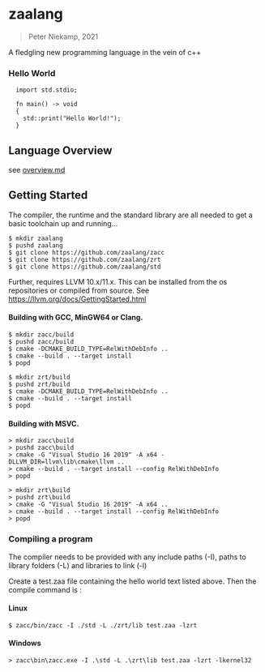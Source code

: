 # zaalang
> Peter Niekamp, 2021

A fledgling new programming language in the vein of c++

### Hello World
```
  import std.stdio;
  
  fn main() -> void
  {
    std::print("Hello World!");
  }
```

## Language Overview
see [overview.md](overview.md)

## Getting Started
The compiler, the runtime and the standard library are all needed to get a basic toolchain up and running...
```
$ mkdir zaalang
$ pushd zaalang
$ git clone https://github.com/zaalang/zacc
$ git clone https://github.com/zaalang/zrt
$ git clone https://github.com/zaalang/std
```

Further, requires LLVM 10.x/11.x. This can be installed from the os repositories or compiled from source. See https://llvm.org/docs/GettingStarted.html

#### Building with GCC, MinGW64 or Clang.
```
$ mkdir zacc/build
$ pushd zacc/build
$ cmake -DCMAKE_BUILD_TYPE=RelWithDebInfo ..
$ cmake --build . --target install
$ popd
```
```
$ mkdir zrt/build
$ pushd zrt/build
$ cmake -DCMAKE_BUILD_TYPE=RelWithDebInfo ..
$ cmake --build . --target install
$ popd
```

#### Building with MSVC.
```
> mkdir zacc\build
> pushd zacc\build
> cmake -G "Visual Studio 16 2019" -A x64 -DLLVM_DIR=llvm\lib\cmake\llvm ..
> cmake --build . --target install --config RelWithDebInfo
> popd
```
```
> mkdir zrt\build
> pushd zrt\build
> cmake -G "Visual Studio 16 2019" -A x64 ..
> cmake --build . --target install --config RelWithDebInfo
> popd
```

### Compiling a program
The compiler needs to be provided with any include paths (-I), paths to library folders (-L) and libraries to link (-l)

Create a test.zaa file containing the hello world text listed above. Then the compile command is :

#### Linux
```
$ zacc/bin/zacc -I ./std -L ./zrt/lib test.zaa -lzrt
```

#### Windows
```
> zacc\bin\zacc.exe -I .\std -L .\zrt\lib test.zaa -lzrt -lkernel32
```
